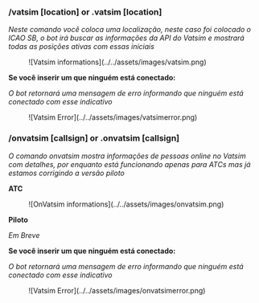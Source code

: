 

### /vatsim [location] or .vatsim [location]

*Neste comando você coloca uma localização, neste caso foi colocado o ICAO SB, o bot irá buscar as informações da API do Vatsim e mostrará todas as posições ativas com essas iniciais*

<figure markdown>
![Vatsim informations](../../assets/images/vatsim.png)

</figure>

**Se você inserir um que ninguém está conectado:**

*O bot retornará uma mensagem de erro informando que ninguém está conectado com esse indicativo*

<figure markdown>
![Vatsim Error](../../assets/images/vatsimerror.png)
</figure>




### /onvatsim [callsign] or .onvatsim [callsign]
*O comando onvatsim mostra informações de pessoas online no Vatsim com detalhes, por enquanto está funcionando apenas para ATCs mas já estamos corrigindo a versão piloto*

**ATC**
<figure markdown>
![OnVatsim informations](../../assets/images/onvatsim.png)
</figure>

**Piloto**

*Em Breve*


**Se você inserir um que ninguém está conectado:**

*O bot retornará uma mensagem de erro informando que ninguém está conectado com esse indicativo*

<figure markdown>
![Vatsim Error](../../assets/images/onvatsimerror.png)
</figure>